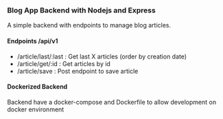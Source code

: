 ### Blog App Backend with Nodejs and Express

A simple backend with endpoints to manage blog articles.

#### Endpoints /api/v1
- /article/last/:last : Get last X articles (order by creation date)
- /article/get/:id : Get articles by id
- /article/save : Post endpoint to save article

#### Dockerized Backend

Backend have a docker-compose and Dockerfile to allow development on docker environment